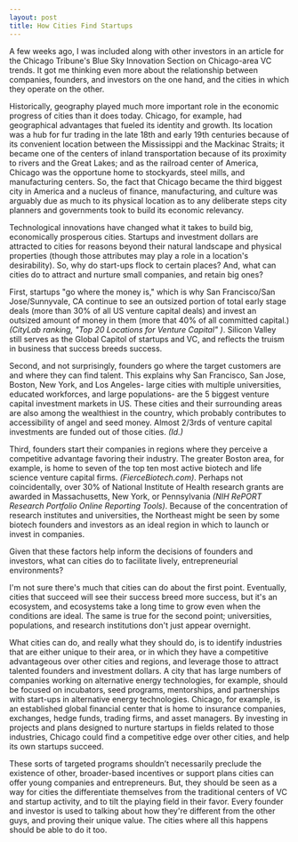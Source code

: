 ```yaml
---
layout: post
title: How Cities Find Startups
---
```


<p>A few weeks ago, I was included along with other investors in an article for the Chicago Tribune's Blue Sky Innovation
Section on Chicago-area VC trends.  It got me thinking even more about the relationship between companies, founders, and
investors on the one hand, and the cities in which they operate on the other.  </p>

<p>Historically, geography played much more important role in the economic progress of cities than it does today.  Chicago,
for example, had geographical advantages that fueled its identity and growth. Its location was a hub for fur trading in
the late 18th and early 19th centuries because of its convenient location between the Mississippi and the Mackinac Straits;
it became one of the centers of inland transportation because of its proximity to rivers and the Great Lakes; and as the
railroad center of America, Chicago was the opportune home to stockyards, steel mills, and manufacturing centers.  So,
the fact that Chicago became the third biggest city in America and a nucleus of finance, manufacturing, and culture was
arguably due as much to its physical location as to any deliberate steps city planners and governments took to build its
economic relevancy. </p>

<p>Technological innovations have changed what it takes to build big, economically prosperous cities. Startups and investment
dollars are attracted to cities for reasons beyond their natural landscape and physical properties (though those attributes
may play a role in a location's desirability).  So, why do start-ups flock to certain places?  And, what can cities do to
attract and nurture small companies, and retain big ones? </p>

<p>First, startups "go where the money is," which is why San Francisco/San Jose/Sunnyvale, CA continue to see an outsized
portion of total early stage deals (more than 30% of all US venture capital deals) and invest an outsized amount of money
in them (more that 40% of all committed capital.) <em>(CityLab ranking, "Top 20 Locations for Venture Capital" )</em>.   Silicon
Valley still serves as the Global Capitol of startups and VC, and reflects the truism in business that success breeds
success. </p>

<p>Second, and not surprisingly, founders go where the target customers are and where they can find talent.  This explains
why San Francisco, San Jose, Boston, New York, and Los Angeles- large cities with multiple universities, educated workforces,
and large populations- are the 5 biggest venture capital investment markets in US.  These cities and their surrounding areas
are also among the wealthiest in the country, which probably contributes to accessibility of angel and seed money.
Almost 2/3rds of venture capital investments are funded out of those cities. <em>(Id.)</em></p>

<p>Third, founders start their companies in regions where they perceive a competitive advantage favoring their industry.
The greater Boston area, for example, is home to seven of the top ten most active biotech and life science venture capital
firms. <em>(FierceBiotech.com)</em>.  Perhaps not coincidentally, over 30% of National Institute of Health research grants are awarded
in Massachusetts, New York, or Pennsylvania <em>(NIH RePORT Research Portfolio Online Reporting Tools)</em>.  Because of the
concentration of research institutes and universities, the Northeast might be seen by some biotech founders and investors
as an ideal region in which to launch or invest in companies.  </p>

<p>Given that these factors help inform the decisions of founders and investors, what can cities do to facilitate lively,
entrepreneurial environments? </p>

<p>I'm not sure there's much that cities can do about the first point.  Eventually, cities that succeed will see their
success breed more success, but it's an ecosystem, and ecosystems take a long time to grow even when the conditions are
ideal.  The same is true for the second point; universities, populations, and research institutions don't just appear
overnight. </p>

<p>What cities can do, and really what they should do, is to identify industries that are either unique to their area, or
in which they have a competitive advantageous over other cities and regions, and leverage those to attract talented
founders and investment dollars.  A city that has large numbers of companies working on alternative energy technologies,
for example, should be focused on incubators, seed programs, mentorships, and partnerships with start-ups in alternative
energy technologies.  Chicago, for example, is an established global financial center that is home to insurance companies,
exchanges, hedge funds, trading firms, and asset managers.  By investing in projects and plans designed to nurture startups
in fields related to those industries, Chicago could find a competitive edge over other cities, and help its own startups
succeed.   </p>

<p>These sorts of targeted programs shouldn’t necessarily preclude the existence of other, broader-based incentives or support
plans cities can offer young companies and entrepreneurs.  But, they should be seen as a way for cities the differentiate
themselves from the traditional centers of VC and startup activity, and to tilt the playing field in their favor.  Every
founder and investor is used to talking about how they're different from the other guys, and proving their unique value.
The cities where all this happens should be able to do it too.</p>